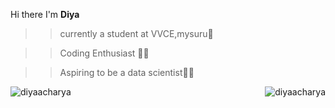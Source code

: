 
Hi there I'm **Diya**

>>currently a student at VVCE,mysuru🏫

>>Coding Enthusiast 👩‍💻

>>Aspiring to be a data scientist👩‍💼




<img align="left" src="https://github-readme-stats.vercel.app/api?username=diyaacharya&show_icons=true&theme=dracula" alt="diyaacharya"/>
<img align="right" src="https://github-readme-stats.vercel.app/api/top-langs/?username=diyaacharya&layout=compact" alt="diyaacharya" /></br>
